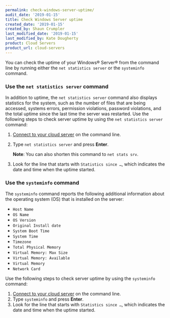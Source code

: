 ```yaml
---
permalink: check-windows-server-uptime/
audit_date: '2019-01-15'
title: Check Windows Server uptime
created_date: '2019-01-15'
created_by: Shaun Crumpler
last_modified_date: '2019-01-15'
last_modified_by: Kate Dougherty
product: Cloud Servers
product_url: cloud-servers
---
```


You can check the uptime of your Windows&reg; Server&reg; from the command line by running either the `net statistics server` 
or the `systeminfo` command.

### Use the `net statistics server` command

In addition to uptime, the `net statistics server` command also displays statistics for the system, such as the number of 
files that are being accessed, systems errors, permission violations, password violations, and the total uptime since the last 
time the server was restarted. Use the following steps to check server uptime by using the `net statistics server` command:

1. [Connect to your cloud server](/how-to/connect-to-a-cloud-server/) on the command line.
2. Type `net statistics server` and press **Enter**.

   **Note**: You can also shorten this command to `net stats srv`.
   
3. Look for the line that starts with `Statistics since …`, which indicates the date and time when the uptime started.

### Use the `systeminfo` command

The `systeminfo` command reports the following additional information about the operating system (OS) 
that is installed on the server:

- `Host Name`
- `OS Name`
- `OS Version`
- `Original Install date`
- `System Boot Time`
- `System Time`
- `Timezone`
- `Total Physical Memory`
- `Virtual Memory: Max Size`
- `Virtual Memory: Available`
- `Virtual Memory`
- `Network Card`

Use the following steps to check server uptime by using the `systeminfo` command:

1. [Connect to your cloud server](/how-to/connect-to-a-cloud-server/) on the command line. 
2. Type `systeminfo` and press **Enter**.
3. Look for the line that starts with `Statistics since …`, which indicates the date and time when the uptime started.
